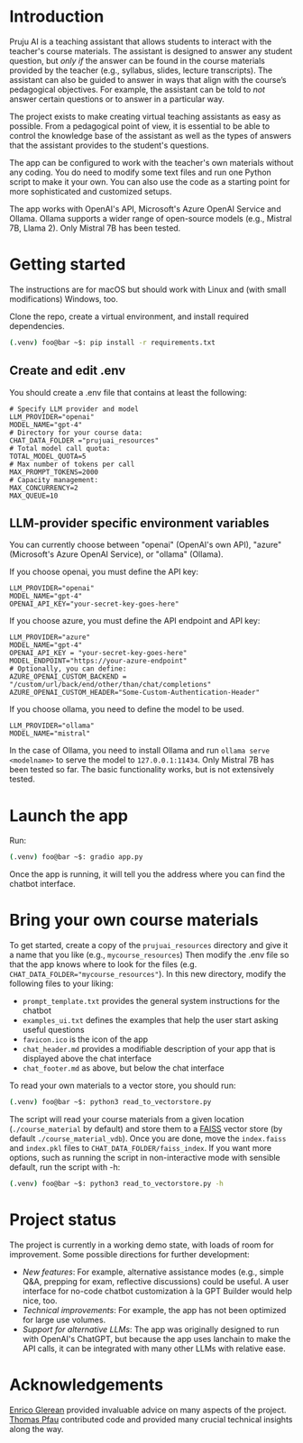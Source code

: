# Introduction

Pruju AI is a teaching assistant that allows students to interact with the teacher's course materials. The assistant is designed to answer any student question, but _only if_ the answer can be found in the course materials provided by the teacher (e.g., syllabus, slides, lecture transcripts). The assistant can also be guided to answer in ways that align with the course’s pedagogical objectives. For example, the assistant can be told to _not_ answer certain questions or to answer in a particular way.

The project exists to make creating virtual teaching assistants as easy as possible. From a pedagogical point of view, it is essential to be able to control the knowledge base of the assistant as well as the types of answers that the assistant provides to the student's questions.

The app can be configured to work with the teacher's own materials without any coding. You do need to modify some text files and run one Python script to make it your own. You can also use the code as a starting point for more sophisticated and customized setups.

The app works with OpenAI's API, Microsoft's Azure OpenAI Service and Ollama. Ollama supports a wider range of open-source models (e.g., Mistral 7B, Llama 2). Only Mistral 7B has been tested.

# Getting started

The instructions are for macOS but should work with Linux and (with small modifications) Windows, too.

Clone the repo, create a virtual environment, and install required dependencies.

```bash
(.venv) foo@bar ~$: pip install -r requirements.txt
```

## Create and edit .env

You should create a .env file that contains at least the following:

```
# Specify LLM provider and model
LLM_PROVIDER="openai"
MODEL_NAME="gpt-4"
# Directory for your course data:
CHAT_DATA_FOLDER ="prujuai_resources" 
# Total model call quota:
TOTAL_MODEL_QUOTA=5
# Max number of tokens per call
MAX_PROMPT_TOKENS=2000
# Capacity management:
MAX_CONCURRENCY=2
MAX_QUEUE=10
```

## LLM-provider specific environment variables

You can currently choose between "openai" (OpenAI's own API), "azure" (Microsoft's Azure OpenAI Service), or "ollama" (Ollama).

If you choose openai, you must define the API key:

```
LLM_PROVIDER="openai"
MODEL_NAME="gpt-4"
OPENAI_API_KEY="your-secret-key-goes-here"
```

If you choose azure, you must define the API endpoint and API key:

```
LLM_PROVIDER="azure"
MODEL_NAME="gpt-4"
OPENAI_API_KEY = "your-secret-key-goes-here" 
MODEL_ENDPOINT="https://your-azure-endpoint"
# Optionally, you can define:
AZURE_OPENAI_CUSTOM_BACKEND = "/custom/url/back/end/other/than/chat/completions"
AZURE_OPENAI_CUSTOM_HEADER="Some-Custom-Authentication-Header"
```

If you choose ollama, you need to define the model to be used.

```
LLM_PROVIDER="ollama"
MODEL_NAME="mistral"
```

In the case of Ollama, you need to  install Ollama and run `ollama serve <modelname>` to serve the model to `127.0.0.1:11434`. Only Mistral 7B has been tested so far. The basic functionality works, but is not extensively tested.

# Launch the app

Run:

```bash
(.venv) foo@bar ~$: gradio app.py
```

Once the app is running, it will tell you the address where you can find the chatbot interface.

# Bring your own course materials

To get started, create a copy of the `prujuai_resources` directory and give it a name that you like (e.g., `mycourse_resources`) Then modify the .env file so that the app knows where to look for the files (e.g. `CHAT_DATA_FOLDER="mycourse_resources"`). In this new directory, modify the following files to your liking:

- `prompt_template.txt` provides the general system instructions for the chatbot
- `examples_ui.txt` defines the examples that help the user start asking useful questions
- `favicon.ico` is the icon of the app
- `chat_header.md` provides a modifiable description of your app that is displayed above the chat interface
- `chat_footer.md` as above, but below the chat interface

To read your own materials to a vector store, you should run:

```bash
(.venv) foo@bar ~$: python3 read_to_vectorstore.py
```

The script will read your course materials from a given location (`./course_material` by default) and store them to a [FAISS](https://python.langchain.com/docs/integrations/vectorstores/faiss) vector store (by default `./course_material_vdb`). Once you are done, move the `index.faiss` and `index.pkl` files to `CHAT_DATA_FOLDER/faiss_index`. If you want more options, such as running the script in non-interactive mode with sensible default, run the script with -h:

```bash
(.venv) foo@bar ~$: python3 read_to_vectorstore.py -h
```

# Project status

The project is currently in a working demo state, with loads of room for improvement. Some possible directions for further development: 

- _New features_: For example, alternative assistance modes (e.g., simple Q&A, prepping for exam, reflective discussions) could be useful. A user interface for no-code chatbot customization à la GPT Builder would help nice, too.
- _Technical improvements_: For example, the app has not been optimized for large use volumes.
- _Support for alternative LLMs_: The app was originally designed to run with OpenAI's ChatGPT, but because the app uses lanchain to make the API calls, it can be integrated with many other LLMs with relative ease.

# Acknowledgements

[Enrico Glerean](https://github.com/eglerean) provided invaluable advice on many aspects of the project. [Thomas Pfau](https://github.com/tpfau) contributed code and provided many crucial technical insights along the way.